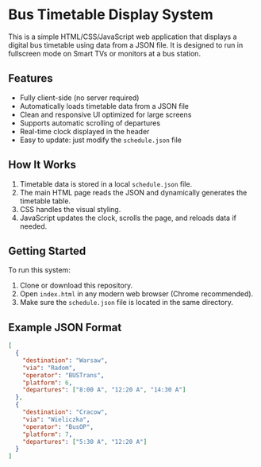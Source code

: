 # Bus Timetable Display System

This is a simple HTML/CSS/JavaScript web application that displays a digital bus timetable using data from a JSON file. It is designed to run in fullscreen mode on Smart TVs or monitors at a bus station.

## Features

- Fully client-side (no server required)
- Automatically loads timetable data from a JSON file
- Clean and responsive UI optimized for large screens
- Supports automatic scrolling of departures
- Real-time clock displayed in the header
- Easy to update: just modify the `schedule.json` file

## How It Works

1. Timetable data is stored in a local `schedule.json` file.
2. The main HTML page reads the JSON and dynamically generates the timetable table.
3. CSS handles the visual styling.
4. JavaScript updates the clock, scrolls the page, and reloads data if needed.

## Getting Started

To run this system:

1. Clone or download this repository.
2. Open `index.html` in any modern web browser (Chrome recommended).
3. Make sure the `schedule.json` file is located in the same directory.

## Example JSON Format

```json
[
  {
    "destination": "Warsaw",
    "via": "Radom",
    "operator": "BUSTrans",
    "platform": 6,
    "departures": ["8:00 A", "12:20 A", "14:30 A"]
  },
  {
    "destination": "Cracow",
    "via": "Wieliczka",
    "operator": "BusOP",
    "platform": 7,
    "departures": ["5:30 A", "12:20 A"]
  }
]
